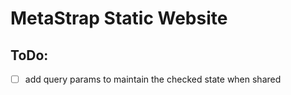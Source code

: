 # MetaStrap Static Website

## ToDo:
- [ ] add query params to maintain the checked state when shared

